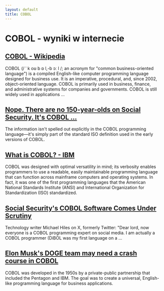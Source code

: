 ```yaml
---
layout: default
title: COBOL
---
```

# **COBOL - wyniki w internecie**
## [COBOL - Wikipedia](https://en.wikipedia.org/wiki/COBOL)
COBOL (/ ˈ k oʊ b ɒ l,-b ɔː l /; an acronym for "common business-oriented language") is a compiled English-like computer programming language designed for business use. It is an imperative, procedural, and, since 2002, object-oriented language. COBOL is primarily used in business, finance, and administrative systems for companies and governments. COBOL is still widely used in applications ...
## [Nope. There are no 150-year-olds on Social Security. It's COBOL ...](https://www.dailykos.com/stories/2025/2/14/2303889/-Nope-There-are-no-150-year-olds-on-Social-Security-It-s-COBOL)
The information isn't spelled out explicitly in the COBOL programming language—it's simply part of the standard ISO definition used in the early versions of COBOL.
## [What is COBOL? - IBM](https://www.ibm.com/think/topics/cobol)
COBOL was designed with optimal versatility in mind; its verbosity enables programmers to use a readable, easily maintainable programming language that can function across mainframe computers and operating systems. In fact, it was one of the first programming languages that the American National Standards Institute (ANSI) and International Organization for Standardization (ISO) standardized.
## [Social Security's COBOL Software Comes Under Scrutiny](https://www.newsweek.com/social-security-cobol-software-doge-elon-musk-2032680)
Technology writer Michael Hiles on X, formerly Twitter: "Dear lord, now everyone is a COBOL programming expert on social media. I am actually a COBOL programmer (DiBOL was my first language on a ...
## [Elon Musk's DOGE team may need a crash course in COBOL](https://www.fastcompany.com/91278597/elon-musk-doge-cobol-language)
COBOL was developed in the 1950s by a private-public partnership that included the Pentagon and IBM. The goal was to create a universal, English-like programming language for business applications.
